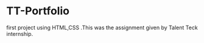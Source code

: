 # TT-Portfolio
 first project using HTML,CSS .This was the assignment given by Talent Teck internship.
